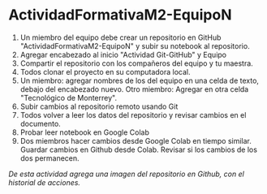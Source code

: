 # ActividadFormativaM2-EquipoN
1.  Un miembro del equipo debe crear un repositorio en GitHub "ActividadFormativaM2-EquipoN" y subir su notebook al repositorio.
2.  Agregar encabezado al inicio "Actividad Git-GitHub"  y Equipo
3.  Compartir el repositorio con los compañeros del equipo y tu maestra.
4.  Todos clonar el proyecto en su computadora local.
5.  Un miembro: agregar nombres de los del equipo en una celda de texto, debajo del encabezado nuevo. Otro miembro: Agregar en otra celda "Tecnológico de Monterrey".
6.  Subir cambios al repositorio remoto usando Git
7.  Todos volver a leer los datos del repositorio y revisar cambios en el documento.
8.  Probar leer notebook en Google Colab
9.  Dos miembros hacer cambios desde Google Colab en tiempo similar. Guardar cambios en Github desde Colab.  Revisar si los cambios de los dos permanecen.

*De esta actividad agrega una imagen del repositorio en Github, con el historial de acciones.*
